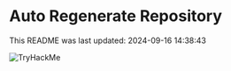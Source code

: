 # Auto Regenerate Repository

This README was last updated: 2024-09-16 14:38:43

 ![TryHackMe](https://tryhackme.com/badge/533634)